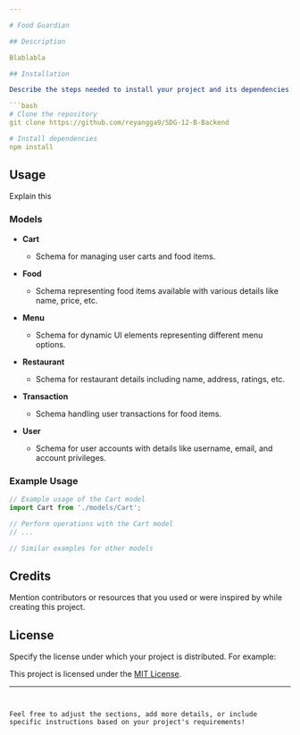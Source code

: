 ```yaml
---

# Food Guardian 

## Description

Blablabla

## Installation

Describe the steps needed to install your project and its dependencies. For example:

```bash
# Clone the repository
git clone https://github.com/reyangga9/SDG-12-B-Backend

# Install dependencies
npm install
```

## Usage

Explain this

### Models

- **Cart**
  - Schema for managing user carts and food items.
  
- **Food**
  - Schema representing food items available with various details like name, price, etc.
  
- **Menu**
  - Schema for dynamic UI elements representing different menu options.

- **Restaurant**
  - Schema for restaurant details including name, address, ratings, etc.

- **Transaction**
  - Schema handling user transactions for food items.

- **User**
  - Schema for user accounts with details like username, email, and account privileges.

### Example Usage

```javascript
// Example usage of the Cart model
import Cart from './models/Cart';

// Perform operations with the Cart model
// ...

// Similar examples for other models
```

## Credits

Mention contributors or resources that you used or were inspired by while creating this project.

## License

Specify the license under which your project is distributed. For example:

This project is licensed under the [MIT License](link-to-license).

---
```


Feel free to adjust the sections, add more details, or include specific instructions based on your project's requirements!
